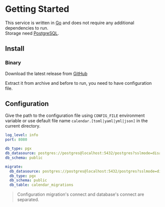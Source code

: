 # Getting Started

This service is written in [Go](https://golang.org/) and does not require any additional dependencies to run.  
Storage need [PostgreSQL](https://www.postgresql.org/).

## Install

### Binary

Download the latest release from [GitHub](https://github.com/worldline-go/calendar/releases/latest)

Extract it from archive and before to run, you need to have configuration file.

## Configuration

Give the path to the configuration file using `CONFIG_FILE` environment variable or use default file name `calendar.[toml|yaml|yml|json]` in the current directory.

```yaml
log_level: info
port: 8080

db_type: pgx
db_datasource: postgres://postgres@localhost:5432/postgres?sslmode=disable # default is empty
db_schema: public

migrate:
  db_datasource: postgres://postgres@localhost:5432/postgres?sslmode=disable # default is empty
  db_type: pgx
  db_schema: public
  db_table: calendar_migrations
```

> Configuration migration's connect and database's connect are separated.

